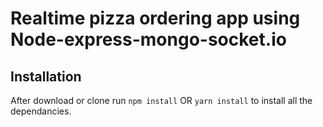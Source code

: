 # Realtime pizza ordering app using Node-express-mongo-socket.io

## Installation

After download or clone run `npm install` OR `yarn install` to install all the dependancies.
